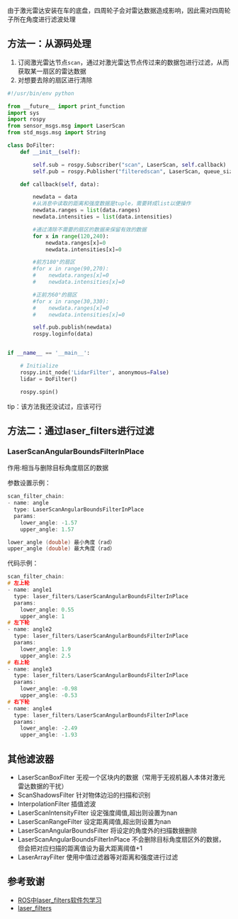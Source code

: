 由于激光雷达安装在车的底盘，四周轮子会对雷达数据造成影响，因此需对四周轮子所在角度进行滤波处理
## 方法一：从源码处理
1. 订阅激光雷达节点`scan`，通过对激光雷达节点传过来的数据包进行过滤，从而获取某一扇区的雷达数据
2. 对想要去除的扇区进行清除
```py
#!/usr/bin/env python

from __future__ import print_function
import sys
import rospy
from sensor_msgs.msg import LaserScan
from std_msgs.msg import String

class DoFilter:
    def __init__(self):

        self.sub = rospy.Subscriber("scan", LaserScan, self.callback)
        self.pub = rospy.Publisher("filteredscan", LaserScan, queue_size=10)

    def callback(self, data):

        newdata = data
        #从消息中读取的距离和强度数据是tuple，需要转成list以便操作
        newdata.ranges = list(data.ranges)
        newdata.intensities = list(data.intensities)

        #通过清除不需要的扇区的数据来保留有效的数据
        for x in range(120,240):
            newdata.ranges[x]=0
            newdata.intensities[x]=0

        #前方180°的扇区
        #for x in range(90,270):
        #    newdata.ranges[x]=0
        #    newdata.intensities[x]=0

        #正前方60°的扇区
        #for x in range(30,330):
        #    newdata.ranges[x]=0
        #    newdata.intensities[x]=0

        self.pub.publish(newdata)
        rospy.loginfo(data)


if __name__ == '__main__':

    # Initialize
    rospy.init_node('LidarFilter', anonymous=False)
    lidar = DoFilter()

    rospy.spin()
```
tip：该方法我还没试过，应该可行

## 方法二：通过laser_filters进行过滤

### LaserScanAngularBoundsFilterInPlace
作用:相当与删除目标角度扇区的数据

参数设置示例：
```cpp
scan_filter_chain:
- name: angle
  type: LaserScanAngularBoundsFilterInPlace
  params:
    lower_angle: -1.57
    upper_angle: 1.57
```


```cpp
lower_angle (double) 最小角度（rad）
upper_angle (double) 最大角度（rad）
```

代码示例：
```cpp
scan_filter_chain:
# 左上轮
- name: angle1
  type: laser_filters/LaserScanAngularBoundsFilterInPlace
  params:
    lower_angle: 0.55
    upper_angle: 1
# 左下轮
- name: angle2
  type: laser_filters/LaserScanAngularBoundsFilterInPlace
  params:
    lower_angle: 1.9
    upper_angle: 2.5
# 右上轮
- name: angle3
  type: laser_filters/LaserScanAngularBoundsFilterInPlace
  params:
    lower_angle: -0.98
    upper_angle: -0.53
# 右下轮
- name: angle4
  type: laser_filters/LaserScanAngularBoundsFilterInPlace
  params:
    lower_angle: -2.49
    upper_angle: -1.93
```

## 其他滤波器
- LaserScanBoxFilter 无视一个区块内的数据（常用于无视机器人本体对激光雷达数据的干扰）
- ScanShadowsFilter 针对物体边沿的扫描和识别
- InterpolationFilter 插值滤波
- LaserScanIntensityFilter 设定强度阈值,超出则设置为nan
- LaserScanRangeFilter 设定距离阈值,超出则设置为nan
- LaserScanAngularBoundsFilter 将设定的角度外的扫描数据删除
- LaserScanAngularBoundsFilterInPlace 不会删除目标角度扇区外的数据，但会把对应扫描的距离值设为最大距离阈值+1
- LaserArrayFilter 使用中值过滤器等对距离和强度进行过滤


## 参考致谢
- [ROS中laser_filters软件包学习](https://blog.csdn.net/weixin_38437252/article/details/90020543)
- [laser_filters](http://wiki.ros.org/laser_filters)

